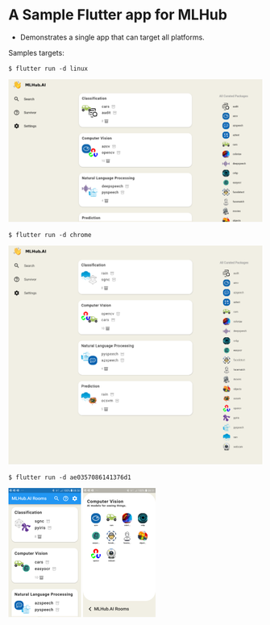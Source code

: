 # A Sample Flutter app for MLHub

- Demonstrates a single app that can target all platforms.

Samples targets:

```
$ flutter run -d linux
```

<img src="screenshot_linux.png" alt="Linux Native Desktop App" style="zoom:50%;" />

```
$ flutter run -d chrome
```

<img src="screenshot_chrome.png" alt="Chrome JavaScript Web App" style="zoom:50%;" />

```
$ flutter run -d ae0357086141376d1
```

<img src="screenshot_chrome_rooms.png" alt="Android App Home Screen" style="zoom:25%;" />

<img src="screenshot_androind_cv_room.png" alt="Android App Profile Screen" style="zoom:25%;" />
